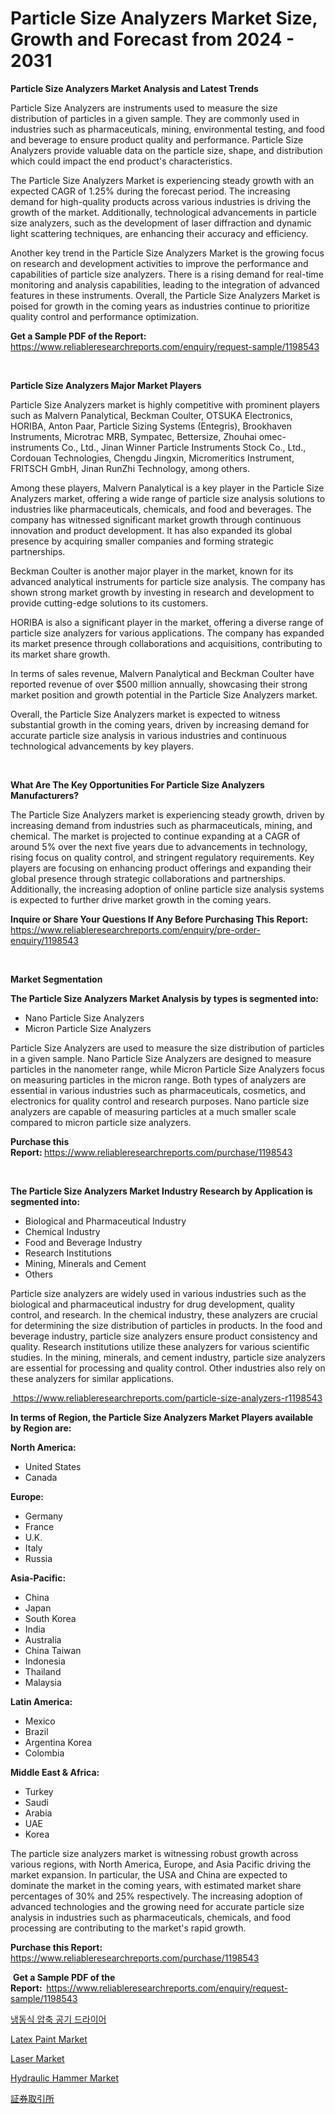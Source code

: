 <p><h1>Particle Size Analyzers Market Size, Growth and Forecast from 2024 - 2031</h1></p><p><strong>Particle Size Analyzers Market Analysis and Latest Trends</strong></p>
<p><p>Particle Size Analyzers are instruments used to measure the size distribution of particles in a given sample. They are commonly used in industries such as pharmaceuticals, mining, environmental testing, and food and beverage to ensure product quality and performance. Particle Size Analyzers provide valuable data on the particle size, shape, and distribution which could impact the end product's characteristics.</p><p>The Particle Size Analyzers Market is experiencing steady growth with an expected CAGR of 1.25% during the forecast period. The increasing demand for high-quality products across various industries is driving the growth of the market. Additionally, technological advancements in particle size analyzers, such as the development of laser diffraction and dynamic light scattering techniques, are enhancing their accuracy and efficiency.</p><p>Another key trend in the Particle Size Analyzers Market is the growing focus on research and development activities to improve the performance and capabilities of particle size analyzers. There is a rising demand for real-time monitoring and analysis capabilities, leading to the integration of advanced features in these instruments. Overall, the Particle Size Analyzers Market is poised for growth in the coming years as industries continue to prioritize quality control and performance optimization.</p></p>
<p><strong>Get a Sample PDF of the Report:&nbsp;</strong> <a href="https://www.reliableresearchreports.com/enquiry/request-sample/1198543">https://www.reliableresearchreports.com/enquiry/request-sample/1198543</a></p>
<p>&nbsp;</p>
<p><strong>Particle Size Analyzers Major Market Players</strong></p>
<p><p>Particle Size Analyzers market is highly competitive with prominent players such as Malvern Panalytical, Beckman Coulter, OTSUKA Electronics, HORIBA, Anton Paar, Particle Sizing Systems (Entegris), Brookhaven Instruments, Microtrac MRB, Sympatec, Bettersize, Zhouhai omec-instruments Co., Ltd., Jinan Winner Particle Instruments Stock Co., Ltd., Cordouan Technologies, Chengdu Jingxin, Micromeritics Instrument, FRITSCH GmbH, Jinan RunZhi Technology, among others.</p><p>Among these players, Malvern Panalytical is a key player in the Particle Size Analyzers market, offering a wide range of particle size analysis solutions to industries like pharmaceuticals, chemicals, and food and beverages. The company has witnessed significant market growth through continuous innovation and product development. It has also expanded its global presence by acquiring smaller companies and forming strategic partnerships.</p><p>Beckman Coulter is another major player in the market, known for its advanced analytical instruments for particle size analysis. The company has shown strong market growth by investing in research and development to provide cutting-edge solutions to its customers.</p><p>HORIBA is also a significant player in the market, offering a diverse range of particle size analyzers for various applications. The company has expanded its market presence through collaborations and acquisitions, contributing to its market share growth.</p><p>In terms of sales revenue, Malvern Panalytical and Beckman Coulter have reported revenue of over $500 million annually, showcasing their strong market position and growth potential in the Particle Size Analyzers market.</p><p>Overall, the Particle Size Analyzers market is expected to witness substantial growth in the coming years, driven by increasing demand for accurate particle size analysis in various industries and continuous technological advancements by key players.</p></p>
<p>&nbsp;</p>
<p><strong>What Are The Key Opportunities For Particle Size Analyzers Manufacturers?</strong></p>
<p><p>The Particle Size Analyzers market is experiencing steady growth, driven by increasing demand from industries such as pharmaceuticals, mining, and chemical. The market is projected to continue expanding at a CAGR of around 5% over the next five years due to advancements in technology, rising focus on quality control, and stringent regulatory requirements. Key players are focusing on enhancing product offerings and expanding their global presence through strategic collaborations and partnerships. Additionally, the increasing adoption of online particle size analysis systems is expected to further drive market growth in the coming years.</p></p>
<p><strong>Inquire or Share Your Questions If Any Before Purchasing This Report:</strong> <a href="https://www.reliableresearchreports.com/enquiry/pre-order-enquiry/1198543">https://www.reliableresearchreports.com/enquiry/pre-order-enquiry/1198543</a></p>
<p>&nbsp;</p>
<p><strong>Market Segmentation</strong></p>
<p><strong>The Particle Size Analyzers Market Analysis by types is segmented into:</strong></p>
<p><ul><li>Nano Particle Size Analyzers</li><li>Micron Particle Size Analyzers</li></ul></p>
<p><p>Particle Size Analyzers are used to measure the size distribution of particles in a given sample. Nano Particle Size Analyzers are designed to measure particles in the nanometer range, while Micron Particle Size Analyzers focus on measuring particles in the micron range. Both types of analyzers are essential in various industries such as pharmaceuticals, cosmetics, and electronics for quality control and research purposes. Nano particle size analyzers are capable of measuring particles at a much smaller scale compared to micron particle size analyzers.</p></p>
<p><strong>Purchase this Report:&nbsp;</strong><a href="https://www.reliableresearchreports.com/purchase/1198543">https://www.reliableresearchreports.com/purchase/1198543</a></p>
<p>&nbsp;</p>
<p><strong>The Particle Size Analyzers Market Industry Research by Application is segmented into:</strong></p>
<p><ul><li>Biological and Pharmaceutical Industry</li><li>Chemical Industry</li><li>Food and Beverage Industry</li><li>Research Institutions</li><li>Mining, Minerals and Cement</li><li>Others</li></ul></p>
<p><p>Particle size analyzers are widely used in various industries such as the biological and pharmaceutical industry for drug development, quality control, and research. In the chemical industry, these analyzers are crucial for determining the size distribution of particles in products. In the food and beverage industry, particle size analyzers ensure product consistency and quality. Research institutions utilize these analyzers for various scientific studies. In the mining, minerals, and cement industry, particle size analyzers are essential for processing and quality control. Other industries also rely on these analyzers for similar applications.</p></p>
<p><a href="https://www.reliableresearchreports.com/particle-size-analyzers-r1198543">&nbsp;https://www.reliableresearchreports.com/particle-size-analyzers-r1198543</a></p>
<p><strong>In terms of Region, the Particle Size Analyzers Market Players available by Region are:</strong></p>
<p>
    <p> <strong> North America: </strong>
        <ul>
            <li>United States</li>
            <li>Canada</li>
        </ul>
        </p> 
    <p> <strong> Europe: </strong>
        <ul>
            <li>Germany</li>
            <li>France</li>
            <li>U.K.</li>
            <li>Italy</li>
            <li>Russia</li>
        </ul>
        </p> 
    <p> <strong> Asia-Pacific: </strong>
        <ul>
            <li>China</li>
            <li>Japan</li>
            <li>South Korea</li>
            <li>India</li>
            <li>Australia</li>
            <li>China Taiwan</li>
            <li>Indonesia</li>
            <li>Thailand</li>
            <li>Malaysia</li>
        </ul>
        </p> 
    <p> <strong> Latin America: </strong>
        <ul>
            <li>Mexico</li>
            <li>Brazil</li>
            <li>Argentina Korea</li>
            <li>Colombia</li>
        </ul>
        </p> 
    <p> <strong> Middle East & Africa: </strong>
        <ul>
            <li>Turkey</li>
            <li>Saudi</li>
            <li>Arabia</li>
            <li>UAE</li>
            <li>Korea</li>
        </ul>
    </p>
    </p>
<p><p>The particle size analyzers market is witnessing robust growth across various regions, with North America, Europe, and Asia Pacific driving the market expansion. In particular, the USA and China are expected to dominate the market in the coming years, with estimated market share percentages of 30% and 25% respectively. The increasing adoption of advanced technologies and the growing need for accurate particle size analysis in industries such as pharmaceuticals, chemicals, and food processing are contributing to the market's rapid growth.</p></p>
<p><strong>Purchase this Report: </strong><a href="https://www.reliableresearchreports.com/purchase/1198543">https://www.reliableresearchreports.com/purchase/1198543</a></p>
<p>&nbsp;<strong>Get a Sample PDF of the Report:&nbsp;&nbsp;</strong><a href="https://www.reliableresearchreports.com/enquiry/request-sample/1198543">https://www.reliableresearchreports.com/enquiry/request-sample/1198543</a></p>
<p><strong></strong></p>
<p><p><a href="https://github.com/vskv4779xr1/Market-Research-Report-List-1/blob/main/552767419374.md">냉동식 압축 공기 드라이어</a></p><p><a href="https://issuu.com/reportprime-2/docs/latex-paint-market-size-2030.pptx">Latex Paint Market</a></p><p><a href="https://github.com/dx0328/Market-Research-Report-List-2/blob/main/laser-market.md">Laser Market</a></p><p><a href="https://github.com/Glendatilghmankmgz0rbhwpy/Market-Research-Report-List-2/blob/main/hydraulic-hammer-market.md">Hydraulic Hammer Market</a></p><p><a href="https://medium.com/@shade463/%E6%A0%AA%E5%BC%8F%E5%B8%82%E5%A0%B4%E3%81%AE%E8%AA%BF%E6%9F%BB%E3%83%AC%E3%83%9D%E3%83%BC%E3%83%88-%E3%81%9D%E3%81%AE%E6%AD%B4%E5%8F%B2%E3%81%8A%E3%82%88%E3%81%B32024%E5%B9%B4%E3%81%8B%E3%82%892031%E5%B9%B4%E3%81%BE%E3%81%A7%E3%81%AE%E4%BA%88%E6%B8%AC-a5eb9a9b462b">証券取引所</a></p></p>